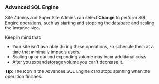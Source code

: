 ### Advanced SQL Engine

Site Admins and Super Site Admins can select **Change** to perform SQL Engine operations, such as starting and stopping the database and scaling the instance size.

Keep in mind that:

- Your site isn't available during these operations, so schedule them at a time that minimally impacts users.
- Scaling up or out and expanding volume may incur additional costs.
- After you expand storage volume you can't decrease it.

**Tip**: The icon in the Advanced SQL Engine card stops spinning when the operation finishes.